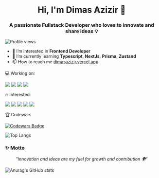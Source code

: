 <h1 align="center">Hi, I'm Dimas Azizir 👋</h1>
<h3 align="center">A passionate Fullstack Developer who loves to innovate and share ideas 💡</h3>

![Profile views](https://komarev.com/ghpvc/?username=dmzazz)
- 👀 I’m interested in **Frontend Developer**
- 🌱 I’m currently learning **Typescript**, **NextJs**, **Prisma**, **Zustand**
- 📫 How to reach me [dimasazizir.vercel.app](https://dimasazizir.vercel.app/)

💻 Working on:
<p align="left">
  <img src="https://img.shields.io/badge/Github_Actions-2088FF?style=for-the-badge&logo=github-actions&logoColor=white" />
  <img src="https://img.shields.io/badge/Json%20Web%20Tokens-000000?style=for-the-badge&logo=jsonwebtokens&logoColor=white" />
  <img src="https://img.shields.io/badge/Material%20UI-007FFF?style=for-the-badge&logo=mui&logoColor=white" />
  <img src="https://img.shields.io/badge/Shadcn%2FUI-black?style=for-the-badge&logo=shadcnui&logoColor=white" />
</p>

🔥 Interested:
<p align="left">
  <img src="https://img.shields.io/badge/javascript-F7DF1E?style=for-the-badge&logo=javascript&logoColor=black" />
  <img src="https://img.shields.io/badge/typescript-3178C6?style=for-the-badge&logo=typescript&logoColor=white" />
  <img src="https://img.shields.io/badge/react-61DAFB?style=for-the-badge&logo=react&logoColor=black" />
  <img src="https://img.shields.io/badge/next.js-000000?style=for-the-badge&logo=nextdotjs&logoColor=white" />
  <img src="https://img.shields.io/badge/tailwindcss-06B6D4?style=for-the-badge&logo=tailwindcss&logoColor=white" />
</p>

🏆 Codewars
<p align="left">
  <a href="https://www.codewars.com/users/dmzazz">
    <img src="https://www.codewars.com/users/dmzazz/badges/large" alt="Codewars Badge"/>
  </a>
</p>

<img src="https://github-readme-stats.vercel.app/api/top-langs/?username=dmzazz&layout=compact&theme=dark" alt="Top Langs"/>

### ✨ Motto  
<p align="center"><i>"Innovation and ideas are my fuel for growth and contribution 🌍"</i></p>

<img src="https://github-readme-stats.vercel.app/api?username=dmzazz&show_icons=true&theme=dark" alt="Anurag's GitHub stats"/>

<!---
dmzazz/dmzazz is a ✨ special ✨ repository because its `README.md` (this file) appears on your GitHub profile.
You can click the Preview link to take a look at your changes.
--->
